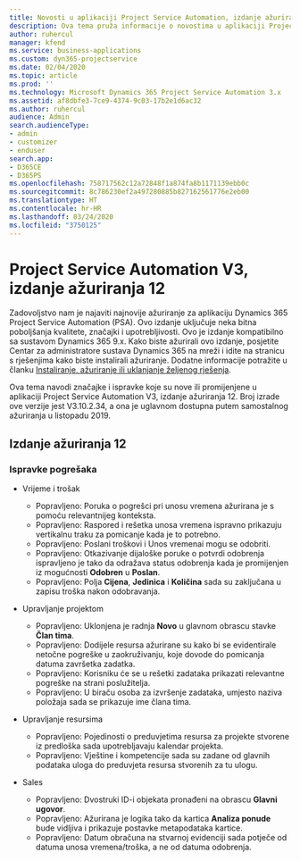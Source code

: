 ```yaml
---
title: Novosti u aplikaciji Project Service Automation, izdanje ažuriranja 12, V3
description: Ova tema pruža informacije o novostima u aplikaciji Project Service Automation, izdanje ažuriranja 12, V3.
author: ruhercul
manager: kfend
ms.service: business-applications
ms.custom: dyn365-projectservice
ms.date: 02/04/2020
ms.topic: article
ms.prod: ''
ms.technology: Microsoft Dynamics 365 Project Service Automation 3.x
ms.assetid: af8dbfe3-7ce9-4374-9c03-17b2e1d6ac32
ms.author: ruhercul
audience: Admin
search.audienceType:
- admin
- customizer
- enduser
search.app:
- D365CE
- D365PS
ms.openlocfilehash: 758717562c12a72848f1a874fa8b1171139ebb0c
ms.sourcegitcommit: 8c786230ef2a497280885b827162561776e2eb00
ms.translationtype: HT
ms.contentlocale: hr-HR
ms.lasthandoff: 03/24/2020
ms.locfileid: "3750125"
---
```

# <a name="project-service-automation-v3-update-release-12"></a>Project Service Automation V3, izdanje ažuriranja 12
Zadovoljstvo nam je najaviti najnovije ažuriranje za aplikaciju Dynamics 365 Project Service Automation (PSA). Ovo izdanje uključuje neka bitna poboljšanja kvalitete, značajki i upotrebljivosti. Ovo je izdanje kompatibilno sa sustavom Dynamics 365 9.x. Kako biste ažurirali ovo izdanje, posjetite Centar za administratore sustava Dynamics 365 na mreži i idite na stranicu s rješenjima kako biste instalirali ažuriranje. Dodatne informacije potražite u članku [Instaliranje, ažuriranje ili uklanjanje željenog rješenja](https://docs.microsoft.com/power-platform/admin/install-remove-preferred-solution).

Ova tema navodi značajke i ispravke koje su nove ili promijenjene u aplikaciji Project Service Automation V3, izdanje ažuriranja 12. Broj izrade ove verzije jest V3.10.2.34, a ona je uglavnom dostupna putem samostalnog ažuriranja u listopadu 2019.

## <a name="update-release-12"></a>Izdanje ažuriranja 12

### <a name="bug-fixes"></a>Ispravke pogrešaka

- Vrijeme i trošak

    - Popravljeno: Poruka o pogrešci pri unosu vremena ažurirana je s pomoću relevantnijeg konteksta.
    - Popravljeno: Raspored i rešetka unosa vremena ispravno prikazuju vertikalnu traku za pomicanje kada je to potrebno.
    - Popravljeno: Poslani troškovi i Unos vremenai mogu se odobriti.
    - Popravljeno: Otkazivanje dijaloške poruke o potvrdi odobrenja ispravljeno je tako da odražava status odobrenja kada je promijenjen iz mogućnosti **Odobren** u **Poslan**.
    - Popravljeno: Polja **Cijena**, **Jedinica** i **Količina** sada su zaključana u zapisu troška nakon odobravanja.

- Upravljanje projektom

    - Popravljeno: Uklonjena je radnja **Novo** u glavnom obrascu stavke **Član tima**.
    - Popravljeno: Dodijele resursa ažurirane su kako bi se evidentirale netočne pogreške u zaokruživanju, koje dovode do pomicanja datuma završetka zadatka.
    - Popravljeno: Korisniku će se u rešetki zadataka prikazati relevantne pogreške na strani poslužitelja.
    - Popravljeno: U biraču osoba za izvršenje zadataka, umjesto naziva položaja sada se prikazuje ime člana tima.

- Upravljanje resursima

    - Popravljeno: Pojedinosti o preduvjetima resursa za projekte stvorene iz predloška sada upotrebljavaju kalendar projekta.
    - Popravljeno: Vještine i kompetencije sada su zadane od glavnih podataka uloga do preduvjeta resursa stvorenih za tu ulogu.

- Sales

    - Popravljeno: Dvostruki ID-i objekata pronađeni na obrascu **Glavni ugovor**.
    - Popravljeno: Ažurirana je logika tako da kartica **Analiza ponude** bude vidljiva i prikazuje postavke metapodataka kartice.
    - Popravljeno: Datum obračuna na stvarnoj evidenciji sada potječe od datuma unosa vremena/troška, a ne od datuma odobrenja.
